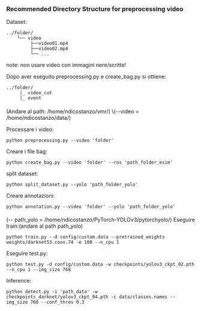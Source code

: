 ### Recommended Directory Structure for preprocessing video
Dataset:
```
../folder/
    └── video
         ├──video01.mp4
         ├──video02.mp4
         └── ...   
 ```
note: non usare video con immagini nere/scritte!

Dopo aver eseguito preprocessing.py e create_bag.py si ottiene: 
```
../folder/
     |_ video_cut
     |_ event
```
#### 
(Andare al path: /home/ndicostanzo/vmr/)
\\(--video = /home/ndicostanzo/data/) 

Processare i video: 
```
python preprocessing.py --video 'folder'
```
Creare i file bag:
```
python create_bag.py --video 'folder' --ros 'path_folder_esim'
```
split dataset:
```
python split_dataset.py --yolo 'path_folder_yolo' 
```
Creare annotazioni:
```
python annotation.py --video 'folder' --yolo 'path_folder_yolo' 
```
#### 
(-- path_yolo = /home/ndicostanzo/PyTorch-YOLOv3/pytorchyolo/)
Eseguire train:(andare al path path_yolo)
```
python train.py --d config/custom.data --pretrained_weights weights/darknet53.conv.74 -e 100 --n_cpu 1
```
Eseguire test.py:
```
python test.py -d config/custom.data -w checkpoints/yolov3_ckpt_82.pth --n_cpu 1 --img_size 768 
```
Inference:
```
python detect.py -i 'path_data' -w checkpoints_darknet/yolov3_ckpt_94.pth -c data/classes.names --img_size 768 --conf_thres 0.3
```
####
